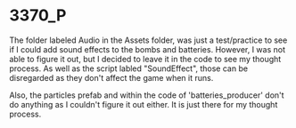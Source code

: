 # 3370_P

The folder labeled Audio in the Assets folder, was just a test/practice to see if I could add sound effects to the bombs and batteries. However, I was not able to figure it out, but I decided to leave it in the code to see my thought process. As well as the script labled "SoundEffect", those can be disregarded as they don't affect the game when it runs.
 
Also, the particles prefab and within the code of 'batteries_producer' don't do anything as I couldn't figure it out either. It is just there for my thought process. 

